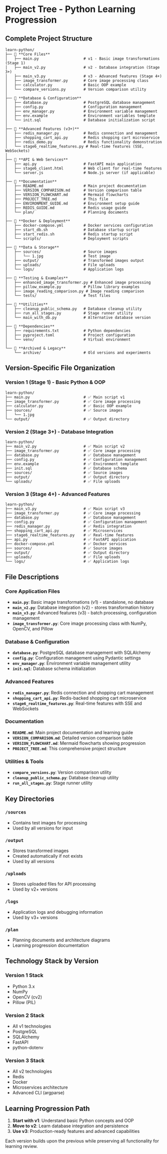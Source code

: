 # Project Tree - Python Learning Progression

## Complete Project Structure

```
learn-python/
├── 📁 **Core Files**
│   ├── main.py                    # v1 - Basic image transformations (Stage 1)
│   ├── main_v2.py                 # v2 - Database integration (Stage 3+)
│   ├── main_v3.py                 # v3 - Advanced features (Stage 4+)
│   ├── image_transformer.py       # Core image processing class
│   ├── calculator.py              # Basic OOP example
│   └── compare_versions.py        # Version comparison utility
│
├── 📁 **Database & Configuration**
│   ├── database.py                # PostgreSQL database management
│   ├── config.py                  # Configuration management
│   ├── env_manager.py             # Environment variable management
│   ├── env.example                # Environment variables template
│   └── init.sql                   # Database initialization script
│
├── 📁 **Advanced Features (v3+)**
│   ├── redis_manager.py           # Redis connection and management
│   ├── shopping_cart_api.py       # Redis shopping cart microservice
│   ├── redis_demo.py              # Redis functionality demonstration
│   └── stage6_realtime_features.py # Real-time features (SSE, WebSockets)
│
├── 📁 **API & Web Services**
│   ├── api.py                     # FastAPI main application
│   ├── stage6_client.html         # Web client for real-time features
│   └── server.js                  # Node.js server (if applicable)
│
├── 📁 **Documentation**
│   ├── README.md                  # Main project documentation
│   ├── VERSION_COMPARISON.md      # Version comparison table
│   ├── VERSION_FLOWCHART.md       # Mermaid flowcharts
│   ├── PROJECT_TREE.md            # This file
│   ├── ENVIRONMENT_GUIDE.md       # Environment setup guide
│   ├── REDIS_GUIDE.md             # Redis usage guide
│   └── plan/                      # Planning documents
│
├── 📁 **Docker & Deployment**
│   ├── docker-compose.yml         # Docker services configuration
│   ├── start_db.sh                # Database startup script
│   ├── start_redis.sh             # Redis startup script
│   └── scripts/                   # Deployment scripts
│
├── 📁 **Data & Storage**
│   ├── sources/                   # Source images
│   │   └── 1.jpg                  # Test image
│   ├── output/                    # Transformed images output
│   ├── uploads/                   # File uploads
│   └── logs/                      # Application logs
│
├── 📁 **Testing & Examples**
│   ├── enhanced_image_transformer.py # Enhanced image processing
│   ├── pillow_example.py          # Pillow library examples
│   ├── image_reading_comparison.py # Image reading comparison
│   └── tests/                     # Test files
│
├── 📁 **Utilities**
│   ├── cleanup_public_schema.py   # Database cleanup utility
│   ├── run_all_stages.py          # Stage runner utility
│   └── main_with_db.py            # Alternative database version
│
├── 📁 **Dependencies**
│   ├── requirements.txt           # Python dependencies
│   ├── pyproject.toml             # Project configuration
│   └── venv/                      # Virtual environment
│
└── 📁 **Archived & Legacy**
    └── archive/                   # Old versions and experiments
```

## Version-Specific File Organization

### Version 1 (Stage 1) - Basic Python & OOP

```
learn-python/
├── main.py                        # ✅ Main script v1
├── image_transformer.py           # ✅ Core image processing
├── calculator.py                  # ✅ Basic OOP example
├── sources/                       # ✅ Source images
│   └── 1.jpg
└── output/                        # ✅ Output directory
```

### Version 2 (Stage 3+) - Database Integration

```
learn-python/
├── main_v2.py                     # ✅ Main script v2
├── image_transformer.py           # ✅ Core image processing
├── database.py                    # ✅ Database management
├── config.py                      # ✅ Configuration management
├── env.example                    # ✅ Environment template
├── init.sql                       # ✅ Database schema
├── sources/                       # ✅ Source images
├── output/                        # ✅ Output directory
└── uploads/                       # ✅ File uploads
```

### Version 3 (Stage 4+) - Advanced Features

```
learn-python/
├── main_v3.py                     # ✅ Main script v3
├── image_transformer.py           # ✅ Core image processing
├── database.py                    # ✅ Database management
├── config.py                      # ✅ Configuration management
├── redis_manager.py               # ✅ Redis integration
├── shopping_cart_api.py           # ✅ Microservices
├── stage6_realtime_features.py    # ✅ Real-time features
├── api.py                         # ✅ FastAPI application
├── docker-compose.yml             # ✅ Docker services
├── sources/                       # ✅ Source images
├── output/                        # ✅ Output directory
├── uploads/                       # ✅ File uploads
└── logs/                          # ✅ Application logs
```

## File Descriptions

### Core Application Files

- **`main.py`**: Basic image transformations (v1) - standalone, no database
- **`main_v2.py`**: Database integration (v2) - stores transformation history
- **`main_v3.py`**: Advanced features (v3) - batch processing, configuration management
- **`image_transformer.py`**: Core image processing class with NumPy, OpenCV, and Pillow

### Database & Configuration

- **`database.py`**: PostgreSQL database management with SQLAlchemy
- **`config.py`**: Configuration management using Pydantic settings
- **`env_manager.py`**: Environment variable management utility
- **`init.sql`**: Database schema initialization

### Advanced Features

- **`redis_manager.py`**: Redis connection and shopping cart management
- **`shopping_cart_api.py`**: Redis-backed shopping cart microservice
- **`stage6_realtime_features.py`**: Real-time features with SSE and WebSockets

### Documentation

- **`README.md`**: Main project documentation and learning guide
- **`VERSION_COMPARISON.md`**: Detailed version comparison table
- **`VERSION_FLOWCHART.md`**: Mermaid flowcharts showing progression
- **`PROJECT_TREE.md`**: This comprehensive project structure

### Utilities & Tools

- **`compare_versions.py`**: Version comparison utility
- **`cleanup_public_schema.py`**: Database cleanup utility
- **`run_all_stages.py`**: Stage runner utility

## Key Directories

### `/sources`

- Contains test images for processing
- Used by all versions for input

### `/output`

- Stores transformed images
- Created automatically if not exists
- Used by all versions

### `/uploads`

- Stores uploaded files for API processing
- Used by v2+ versions

### `/logs`

- Application logs and debugging information
- Used by v3+ versions

### `/plan`

- Planning documents and architecture diagrams
- Learning progression documentation

## Technology Stack by Version

### Version 1 Stack

- Python 3.x
- NumPy
- OpenCV (cv2)
- Pillow (PIL)

### Version 2 Stack

- All v1 technologies
- PostgreSQL
- SQLAlchemy
- FastAPI
- python-dotenv

### Version 3 Stack

- All v2 technologies
- Redis
- Docker
- Microservices architecture
- Advanced CLI (argparse)

## Learning Progression Path

1. **Start with v1**: Understand basic Python concepts and OOP
2. **Move to v2**: Learn database integration and persistence
3. **Use v3**: Production-ready features and advanced capabilities

Each version builds upon the previous while preserving all functionality for learning review.
